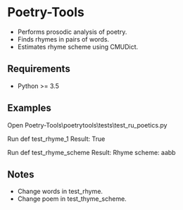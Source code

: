 Poetry-Tools
===================
- Performs prosodic analysis of poetry.
- Finds rhymes in pairs of words.
- Estimates rhyme scheme using CMUDict.

Requirements
------------
- Python >= 3.5

Examples
------------
Open Poetry-Tools\poetrytools\tests\test_ru_poetics.py

Run def test_rhyme_1
Result: True

Run def test_rhyme_scheme
Result: Rhyme scheme: aabb

Notes
------------
- Change words in test_rhyme.
- Change poem in test_thyme_scheme.